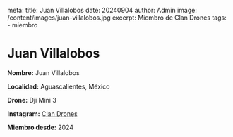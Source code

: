 meta:
  title: Juan Villalobos
  date: 20240904
  author: Admin
  image: /content/images/juan-villalobos.jpg
  excerpt: Miembro de Clan Drones
  tags:
    - miembro

# Juan Villalobos
**Nombre:** Juan Villalobos

**Localidad:** Aguascalientes, México

**Drone:** Dji Mini 3

**Instagram:** [Clan Drones](https://instagram.com/elclandrones)

**Miembro desde:** 2024
